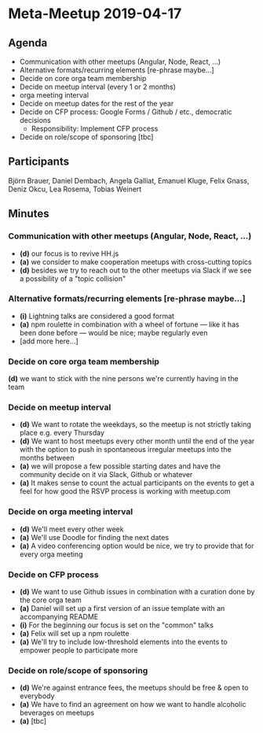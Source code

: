 # Meta-Meetup 2019-04-17

## Agenda

- Communication with other meetups (Angular, Node, React, …)
- Alternative formats/recurring elements [re-phrase maybe…]
- Decide on core orga team membership
- Decide on meetup interval (every 1 or 2 months)
- orga meeting interval
- Decide on meetup dates for the rest of the year
- Decide on CFP process: Google Forms / Github / etc., democratic decisions
  - Responsibility: Implement CFP process
- Decide on role/scope of sponsoring \[tbc\]

## Participants

Björn Brauer, Daniel Dembach, Angela Galliat, Emanuel Kluge, Felix Gnass, Deniz Okcu, Lea Rosema, Tobias Weinert

## Minutes

### Communication with other meetups (Angular, Node, React, …)

- __(d)__ our focus is to revive HH.js
- __(a)__ we consider to make cooperation meetups with cross-cutting topics
- __(d)__ besides we try to reach out to the other meetups via Slack if we see a possibility of a "topic collision"

### Alternative formats/recurring elements [re-phrase maybe…]

- __(i)__ Lightning talks are considered a good format
- __(a)__ npm roulette in combination with a wheel of fortune — like it has been done before — would be nice; maybe regularly even
- [add more here…]

### Decide on core orga team membership

__(d)__ we want to stick with the nine persons we're currently having in the team

### Decide on meetup interval

- __(d)__ We want to rotate the weekdays, so the meetup is not strictly taking place e.g. every Thursday
- __(d)__ We want to host meetups every other month until the end of the year with the option to push in spontaneous irregular meetups into the months between
- __(a)__ we will propose a few possible starting dates and have the community decide on it via Slack, Github or whatever
- __(a)__ It makes sense to count the actual participants on the events to get a feel for how good the RSVP process is working with meetup.com

### Decide on orga meeting interval

- __(d)__ We'll meet every other week
- __(a)__ We'll use Doodle for finding the next dates
- __(a)__ A video conferencing option would be nice, we try to provide that for every orga meeting

### Decide on CFP process

- __(d)__ We want to use Github issues in combination with a curation done by the core orga team
- __(a)__ Daniel will set up a first version of an issue template with an accompanying README
- __(i)__ For the beginning our focus is set on the "common" talks
- __(a)__ Felix will set up a npm roulette
- __(a)__ We'll try to include low-threshold elements into the events to empower people to participate more

### Decide on role/scope of sponsoring

- __(d)__ We're against entrance fees, the meetups should be free & open to everybody
- __(a)__ We have to find an agreement on how we want to handle alcoholic beverages on meetups
- __(a)__ \[tbc\]
